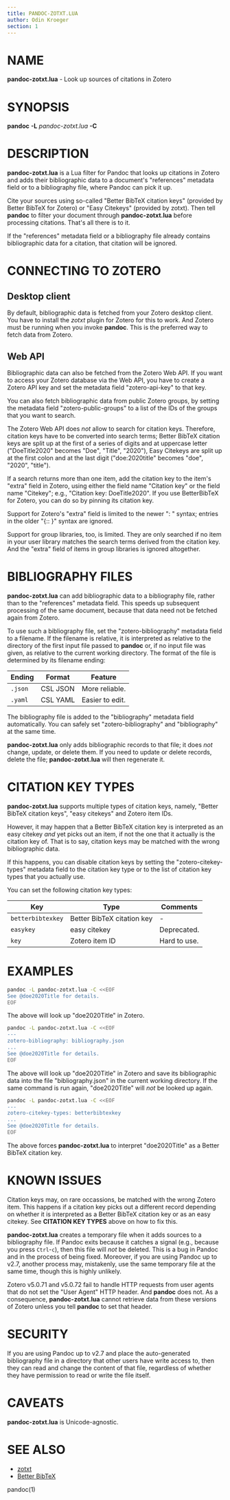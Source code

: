 ```yaml
---
title: PANDOC-ZOTXT.LUA
author: Odin Kroeger
section: 1
---
```


NAME
====

**pandoc-zotxt.lua** - Look up sources of citations in Zotero


SYNOPSIS
========

**pandoc** **-L** *pandoc-zotxt.lua* **-C**


DESCRIPTION
===========

**pandoc-zotxt.lua** is a Lua filter for Pandoc that looks up citations in
Zotero and adds their bibliographic data to a document's "references" metadata
field or to a bibliography file, where Pandoc can pick it up.

Cite your sources using so-called "Better BibTeX citation keys" (provided
by Better BibTeX for Zotero) or "Easy Citekeys" (provided by zotxt). Then
tell **pandoc** to filter your document through **pandoc-zotxt.lua** before
processing citations. That's all there is to it.

If the "references" metadata field or a bibliography file already contains
bibliographic data for a citation, that citation will be ignored.


CONNECTING TO ZOTERO
====================

Desktop client
--------------

By default, bibliographic data is fetched from your Zotero desktop client.
You have to install the *zotxt* plugin for Zotero for this to work. And
Zotero must be running when you invoke **pandoc**. This is the preferred
way to fetch data from Zotero.


Web API
-------

Bibliographic data can also be fetched from the Zotero Web API. If you want
to access your Zotero database via the Web API, you have to create a Zotero
API key and set the metadata field "zotero-api-key" to that key.

You can also fetch bibliographic data from public Zotero groups, by setting
the metadata field "zotero-public-groups" to a list of the IDs of the groups
that you want to search.

The Zotero Web API does *not* allow to search for citation keys. Therefore,
citation keys have to be converted into search terms; Better BibTeX citation
keys are split up at the first of a series of digits and at uppercase letter
("DoeTitle2020" becomes "Doe", "Title", "2020"), Easy Citekeys are split up
at the first colon and at the last digit ("doe:2020title" becomes "doe",
"2020", "title").

If a search returns more than one item, add the citation key to the item's
"extra" field in Zotero, using either the field name "Citation key" or the
field name "Citekey"; e.g., "Citation key: DoeTitle2020". If you use
BetterBibTeX for Zotero, you can do so by pinning its citation key.

Support for Zotero's "extra" field is limited to the newer "<field name>:
<value><linefeed>" syntax; entries in the older "{:<field>: <value>}"
syntax are ignored.

Support for group libraries, too, is limited. They are only searched if no
item in your user library matches the search terms derived from the citation
key. And the "extra" field of items in group libraries is ignored altogether.


BIBLIOGRAPHY FILES
==================

**pandoc-zotxt.lua** can add bibliographic data to a bibliography file, rather
than to the "references" metadata field. This speeds up subsequent processing
of the same document, because that data need not be fetched again from Zotero.

To use such a bibliography file, set the "zotero-bibliography" metadata field
to a filename. If the filename is relative, it is interpreted as relative to
the directory of the first input file passed to **pandoc** or, if no input
file was given, as relative to the current working directory. The format of
the file is determined by its filename ending:

**Ending** | **Format** | **Feature**
---------- | ---------- | ----------------
`.json`    | CSL JSON   | More reliable.
`.yaml`    | CSL YAML   | Easier to edit.

The bibliography file is added to the "bibliography" metadata field
automatically. You can safely set "zotero-bibliography" and "bibliography"
at the same time.

**pandoc-zotxt.lua** only adds bibliographic records to that file; it does
*not* change, update, or delete them. If you need to update or delete records,
delete the file; **pandoc-zotxt.lua** will then regenerate it.


CITATION KEY TYPES
==================

**pandoc-zotxt.lua** supports multiple types of citation keys, namely,
"Better BibTeX citation keys", "easy citekeys" and Zotero item IDs.

However, it may happen that a Better BibTeX citation key is interpreted
as an easy citekey *and* yet picks out an item, if not the one that it
actually is the citation key of. That is to say, citation keys may be
matched with the wrong bibliographic data.

If this happens, you can disable citation keys by setting the
"zotero-citekey-types" metadata field to the citation key type or
to the list of citation key types that you actually use.

You can set the following citation key types:

**Key**           | **Type**                   | **Comments**
----------------- | -------------------------- | -----------------------
`betterbibtexkey` | Better BibTeX citation key | -
`easykey`         | easy citekey               | Deprecated.
`key`             | Zotero item ID             | Hard to use.


EXAMPLES
========

```sh
pandoc -L pandoc-zotxt.lua -C <<EOF
See @doe2020Title for details.
EOF
```

The above will look up "doe2020Title" in Zotero.

```sh
pandoc -L pandoc-zotxt.lua -C <<EOF
---
zotero-bibliography: bibliography.json
...
See @doe2020Title for details.
EOF
```

The above will look up "doe2020Title" in Zotero and save its bibliographic
data into the file "bibliography.json" in the current working directory. If
the same command is run again, "doe2020Title" will *not* be looked up again.

```sh
pandoc -L pandoc-zotxt.lua -C <<EOF
---
zotero-citekey-types: betterbibtexkey
...
See @doe2020Title for details.
EOF
```

The above forces **pandoc-zotxt.lua** to interpret "doe2020Title" as a
Better BibTeX citation key.


KNOWN ISSUES
============

Citation keys may, on rare occassions, be matched with the wrong Zotero item.
This happens if a citation key picks out a different record depending on
whether it is interpreted as a Better BibTeX citation key or as an easy
citekey. See **CITATION KEY TYPES** above on how to fix this.

**pandoc-zotxt.lua** creates a temporary file when it adds sources to
a bibliography file. If Pandoc exits because it catches a signal (e.g.,
because you press `Ctrl`-`c`), then this file will *not* be deleted.
This is a bug in Pandoc and in the process of being fixed. Moreover, if
you are using Pandoc up to v2.7, another process may, mistakenly, use the
same temporary file at the same time, though this is highly unlikely.

Zotero v5.0.71 and v5.0.72 fail to handle HTTP requests from user agents
that do not set the "User Agent" HTTP header. And **pandoc** does not.
As a consequence, **pandoc-zotxt.lua** cannot retrieve data from these
versions of Zotero unless you tell **pandoc** to set that header.

SECURITY
========

If you are using Pandoc up to v2.7 and place the auto-generated bibliography
file in a directory that other users have write access to, then they can
read and change the content of that file, regardless of whether they have
permission to read or write the file itself.


CAVEATS
=======

**pandoc-zotxt.lua** is Unicode-agnostic.


SEE ALSO
========

* [zotxt](https://github.com/egh/zotxt)
* [Better BibTeX](https://retorque.re/zotero-better-bibtex/)

pandoc(1)